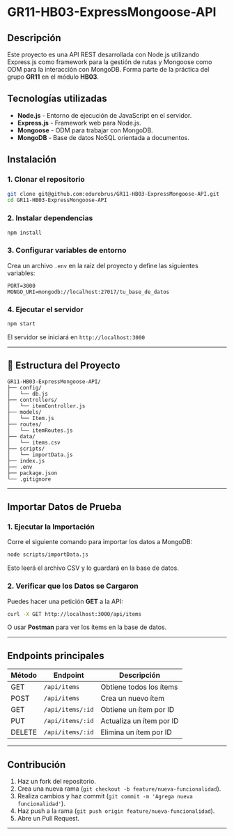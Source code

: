 # GR11-HB03-ExpressMongoose-API

## Descripción
Este proyecto es una API REST desarrollada con Node.js utilizando Express.js como framework para la gestión de rutas y Mongoose como ODM para la interacción con MongoDB. Forma parte de la práctica del grupo **GR11** en el módulo **HB03**.

## Tecnologías utilizadas
- **Node.js** - Entorno de ejecución de JavaScript en el servidor.
- **Express.js** - Framework web para Node.js.
- **Mongoose** - ODM para trabajar con MongoDB.
- **MongoDB** - Base de datos NoSQL orientada a documentos.

## Instalación
### 1. Clonar el repositorio
```bash
git clone git@github.com:edurobrus/GR11-HB03-ExpressMongoose-API.git
cd GR11-HB03-ExpressMongoose-API
```

### 2. Instalar dependencias
```bash
npm install
```

### 3. Configurar variables de entorno
Crea un archivo `.env` en la raíz del proyecto y define las siguientes variables:
```env
PORT=3000
MONGO_URI=mongodb://localhost:27017/tu_base_de_datos
```

### 4. Ejecutar el servidor
```bash
npm start
```
El servidor se iniciará en `http://localhost:3000`

---

## 📂 Estructura del Proyecto
```
GR11-HB03-ExpressMongoose-API/
├── config/
│   └── db.js
├── controllers/
│   └── itemController.js
├── models/
│   └── Item.js
├── routes/
│   └── itemRoutes.js
├── data/
│   └── items.csv
├── scripts/
│   └── importData.js
├── index.js
├── .env
├── package.json
└── .gitignore
```

---

## Importar Datos de Prueba

### 1. Ejecutar la Importación
Corre el siguiente comando para importar los datos a MongoDB:
```bash
node scripts/importData.js
```
Esto leerá el archivo CSV y lo guardará en la base de datos.

### 2. Verificar que los Datos se Cargaron
Puedes hacer una petición **GET** a la API:
```bash
curl -X GET http://localhost:3000/api/items
```
O usar **Postman** para ver los ítems en la base de datos.

---

## Endpoints principales
| Método | Endpoint       | Descripción               |
|--------|--------------|---------------------------|
| GET    | `/api/items`  | Obtiene todos los ítems   |
| POST   | `/api/items`  | Crea un nuevo ítem        |
| GET    | `/api/items/:id` | Obtiene un ítem por ID   |
| PUT    | `/api/items/:id` | Actualiza un ítem por ID |
| DELETE | `/api/items/:id` | Elimina un ítem por ID   |

---

## Contribución
1. Haz un fork del repositorio.
2. Crea una nueva rama (`git checkout -b feature/nueva-funcionalidad`).
3. Realiza cambios y haz commit (`git commit -m 'Agrega nueva funcionalidad'`).
4. Haz push a la rama (`git push origin feature/nueva-funcionalidad`).
5. Abre un Pull Request.

---

